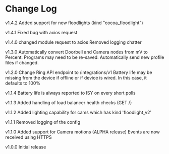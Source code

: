 # Change Log

v1.4.2
Added support for new floodlights (kind "cocoa_floodlight")

v1.4.1
Fixed bug with axios request

v1.4.0
changed module request to axios
Removed logging chatter

v1.3.0
Automatically convert Doorbell and Camera nodes from mV to Percent. Programs may need to be re-saved.
Automatically send new profile files if changed.

v1.2.0
Change Ring API endpoint to /integrations/v1
Battery life may be missing from the device if offline or if device is wired. In this case, it defaults to 100%

v1.1.4
Battery life is always reported to ISY on every short polls

v1.1.3
Added handling of load balancer health checks (GET /)

v1.1.2
Added lighting capability for cams which has kind 'floodlight_v2'

v1.1.1
Removed logging of the config

v1.1.0
Added support for Camera motions (ALPHA release)
Events are now received using HTTPS

v1.0.0
Initial release


